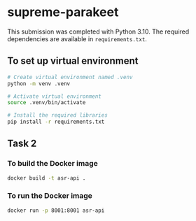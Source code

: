 # supreme-parakeet

This submission was completed with Python 3.10. The required dependencies are available in ```requirements.txt```.

## To set up virtual environment
```bash
# Create virtual environment named .venv
python -m venv .venv

# Activate virtual environment
source .venv/bin/activate

# Install the required libraries
pip install -r requirements.txt
```

## Task 2
### To build the Docker image
```bash
docker build -t asr-api .
```

### To run the Docker image
```bash
docker run -p 8001:8001 asr-api
```

